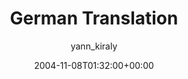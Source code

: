 ---
title: 'German Translation'
posts: 4
hash: 't328'
author: 'yann_kiraly'
date: 2004-11-08T01:32:00+00:00
sources:
  - http://forums.tokipona.org/viewtopic.php%3Ft=328.html
---